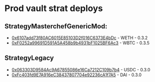 # Prod vault strat deploys
## StrategyMasterchefGenericMod:
- [0x6107add73f80AC6015E85103D2f016C6373E4bDc](https://etherscan.io/address/0x6107add73f80AC6015E85103D2f016C6373E4bDc) - WETH - 0.3.2
- [0xF0252a99691D591A5A458b9b4931bF1025BF6Ac3](https://etherscan.io/address/0xF0252a99691D591A5A458b9b4931bF1025BF6Ac3) - WBTC - 0.3.5

## StrategyLegacy
- [0x063303D9584Ac9A67855086e16Ca7212C109b7b4](https://etherscan.io/address/0x063303D9584Ac9A67855086e16Ca7212C109b7b4) - USDC - 0.3.0
- [0xFc403fd9E7A916eC38437807704e92236cA1f7A5](https://etherscan.io/address/0xFc403fd9E7A916eC38437807704e92236cA1f7A5) - DAI  - 0.3.0
